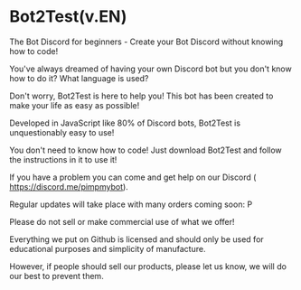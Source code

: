 # Bot2Test(v.EN)
The Bot Discord for beginners - Create your Bot Discord without knowing how to code!

You've always dreamed of having your own Discord bot but you don't know how to do it? What language is used?

Don't worry, Bot2Test is here to help you! This bot has been created to make your life as easy as possible!

Developed in JavaScript like 80% of Discord bots, Bot2Test is unquestionably easy to use!

You don't need to know how to code! Just download Bot2Test and follow the instructions in it to use it!

If you have a problem you can come and get help on our Discord ( https://discord.me/pimpmybot).

Regular updates will take place with many orders coming soon: P

Please do not sell or make commercial use of what we offer!

Everything we put on Github is licensed and should only be used for educational purposes and simplicity of manufacture.

However, if people should sell our products, please let us know, we will do our best to prevent them.
